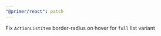 ```yaml
---
"@primer/react": patch
---
```


Fix `ActionListItem` border-radius on hover for `full` list variant
